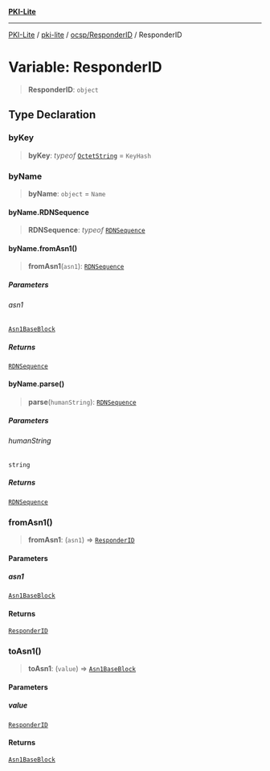 [**PKI-Lite**](../../../../README.md)

---

[PKI-Lite](../../../../README.md) / [pki-lite](../../../README.md) / [ocsp/ResponderID](../README.md) / ResponderID

# Variable: ResponderID

> **ResponderID**: `object`

## Type Declaration

### byKey

> **byKey**: _typeof_ [`OctetString`](../../../asn1/OctetString/classes/OctetString.md) = `KeyHash`

### byName

> **byName**: `object` = `Name`

#### byName.RDNSequence

> **RDNSequence**: _typeof_ [`RDNSequence`](../../../x509/RDNSequence/classes/RDNSequence.md)

#### byName.fromAsn1()

> **fromAsn1**(`asn1`): [`RDNSequence`](../../../x509/RDNSequence/classes/RDNSequence.md)

##### Parameters

###### asn1

[`Asn1BaseBlock`](../../../core/PkiBase/type-aliases/Asn1BaseBlock.md)

##### Returns

[`RDNSequence`](../../../x509/RDNSequence/classes/RDNSequence.md)

#### byName.parse()

> **parse**(`humanString`): [`RDNSequence`](../../../x509/RDNSequence/classes/RDNSequence.md)

##### Parameters

###### humanString

`string`

##### Returns

[`RDNSequence`](../../../x509/RDNSequence/classes/RDNSequence.md)

### fromAsn1()

> **fromAsn1**: (`asn1`) => [`ResponderID`](../type-aliases/ResponderID.md)

#### Parameters

##### asn1

[`Asn1BaseBlock`](../../../core/PkiBase/type-aliases/Asn1BaseBlock.md)

#### Returns

[`ResponderID`](../type-aliases/ResponderID.md)

### toAsn1()

> **toAsn1**: (`value`) => [`Asn1BaseBlock`](../../../core/PkiBase/type-aliases/Asn1BaseBlock.md)

#### Parameters

##### value

[`ResponderID`](../type-aliases/ResponderID.md)

#### Returns

[`Asn1BaseBlock`](../../../core/PkiBase/type-aliases/Asn1BaseBlock.md)
